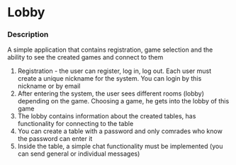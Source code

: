 # Lobby

### Description

A simple application that contains registration, game selection and the ability to see the created games and connect to them

1. Registration - the user can register, log in, log out. Each user must create a unique nickname for the system. You can login by this nickname or by email
2. After entering the system, the user sees different rooms (lobby) depending on the game. Choosing a game, he gets into the lobby of this game
3. The lobby contains information about the created tables, has functionality for connecting to the table
4. You can create a table with a password and only comrades who know the password can enter it
5. Inside the table, a simple chat functionality must be implemented (you can send general or individual messages)
